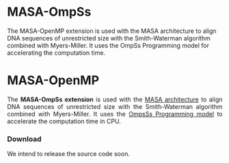 # MASA-OmpSs
The MASA-OpenMP extension is used with the MASA architecture to align DNA sequences of unrestricted size with the Smith-Waterman algorithm combined with Myers-Miller. It uses the OmpSs Programming model for accelerating the computation time.

# MASA-OpenMP

<p align="justify">
The <b>MASA-OmpSs extension</b> is used with the <a href="https://github.com/edanssandes/MASA-Core">MASA architecture</a> to align DNA sequences of unrestricted size with the Smith-Waterman algorithm combined with Myers-Miller. It uses the <a href="https://pm.bsc.es/ompss">OmpsSs Programming model</a> to accelerate the computation time in CPU. 
</p>

### Download

We intend to release the source code soon.
